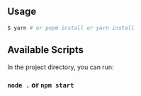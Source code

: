 ## Usage

```bash
$ yarn # or pnpm install or yarn install
```

## Available Scripts

In the project directory, you can run:

### `node .` or `npm start`
